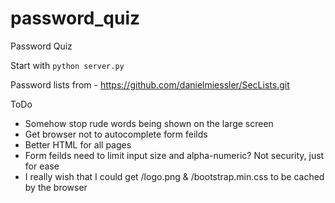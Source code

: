 # password_quiz
Password Quiz

Start with `python server.py`


Password lists from - https://github.com/danielmiessler/SecLists.git

ToDo
* Somehow stop rude words being shown on the large screen
* Get browser not to autocomplete form feilds
* Better HTML for all pages
* Form feilds need to limit input size and alpha-numeric? Not security, just for ease
* I really wish that I could get /logo.png & /bootstrap.min.css to be cached by the browser

